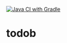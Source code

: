[![Java CI with Gradle](https://github.com/DGZ48/todob/actions/workflows/gradle.yml/badge.svg)](https://github.com/DGZ48/todob/actions/workflows/gradle.yml)
# todob
